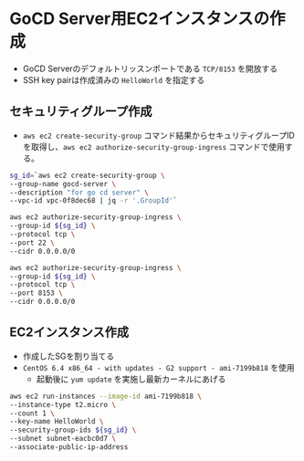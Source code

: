 #  GoCD Server用EC2インスタンスの作成
  - GoCD Serverのデフォルトリッスンポートである `TCP/8153` を開放する
  - SSH key pairは作成済みの `HelloWorld` を指定する

## セキュリティグループ作成
  - `aws ec2 create-security-group` コマンド結果からセキュリティグループIDを取得し、`aws ec2 authorize-security-group-ingress` コマンドで使用する。


 ```sh
sg_id=`aws ec2 create-security-group \
--group-name gocd-server \
--description "for go cd server" \
--vpc-id vpc-0f8dec68 | jq -r '.GroupId'`

aws ec2 authorize-security-group-ingress \
--group-id ${sg_id} \
--protocol tcp \
--port 22 \
--cidr 0.0.0.0/0

aws ec2 authorize-security-group-ingress \
--group-id ${sg_id} \
--protocol tcp \
--port 8153 \
--cidr 0.0.0.0/0
```

## EC2インスタンス作成
  - 作成したSGを割り当てる
  - `CentOS 6.4 x86_64 - with updates - G2 support - ami-7199b818` を使用
    - 起動後に `yum update` を実施し最新カーネルにあげる

 ```sh
aws ec2 run-instances --image-id ami-7199b818 \
--instance-type t2.micro \
--count 1 \
--key-name HelloWorld \
--security-group-ids ${sg_id} \
--subnet subnet-eacbc0d7 \
--associate-public-ip-address
```

